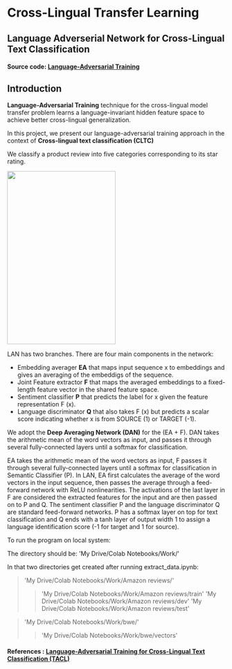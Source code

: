 # Cross-Lingual Transfer Learning

## Language Adverserial Network for Cross-Lingual Text Classification

#### Source code: [Language-Adversarial Training](https://github.com/htanwar922/Language-Adverserial-Network "Source code on Github")

## Introduction

__Language-Adversarial Training__ technique for the cross-lingual model transfer problem learns a language-invariant hidden feature space to achieve better cross-lingual generalization.

In this project, we present our language-adversarial training approach in the context of __Cross-lingual text classification (CLTC)__

We classify a product review into five categories corresponding to its star rating. 

<a href="https://camo.githubusercontent.com/4d97fa1a94cef8a74c708fba238c65a4b30db47e/687474703a2f2f7777772e63732e636f726e656c6c2e6564752f7e786c6368656e2f6173736574732f696d616765732f6164616e2e706e67"><img src="https://camo.githubusercontent.com/4d97fa1a94cef8a74c708fba238c65a4b30db47e/687474703a2f2f7777772e63732e636f726e656c6c2e6564752f7e786c6368656e2f6173736574732f696d616765732f6164616e2e706e67" width="250" height="400"> </a>

LAN has two branches. There are four main components in the network: 
- Embedding averager __EA__ that maps input sequence x to embeddings and gives an averaging of the embeddigs of the sequence.
- Joint Feature extractor __F__ that maps the averaged embeddings to a fixed-length feature vector in the shared feature space.
- Sentiment classifier __P__ that predicts the label for x given the feature representation F (x).
- Language discriminator __Q__ that also takes F (x) but predicts a scalar score indicating whether x is from SOURCE (1) or TARGET (-1).

We adopt the __Deep Averaging Network (DAN)__ for the (EA + F). DAN takes the arithmetic mean of the word vectors as input, and passes it through several fully-connected layers until a softmax for classification.

EA takes the arithmetic mean of the word vectors as input, F passes it through several fully-connected layers until a softmax for classification in Semantic Classifier (P). In LAN, EA first calculates the average of the word vectors in the input sequence, then passes the average through a feed-forward network with ReLU nonlinearities. The activations of the last layer in F are considered the extracted features for the input and are then passed on to P and Q. The sentiment classifier P and the language discriminator Q are standard feed-forward networks. P has a softmax layer on top for text classification and Q ends with a tanh layer of output width 1 to assign a language identification score (-1 for target and 1 for source).

To run the program on local system: 

The directory should be: 'My Drive/Colab Notebooks/Work/'

In that two directories get created after running extract_data.ipynb:

> 'My Drive/Colab Notebooks/Work/Amazon reviews/'
>> 'My Drive/Colab Notebooks/Work/Amazon reviews/train'
>> 'My Drive/Colab Notebooks/Work/Amazon reviews/dev'
>> 'My Drive/Colab Notebooks/Work/Amazon reviews/test'

> 'My Drive/Colab Notebooks/Work/bwe/'
>> 'My Drive/Colab Notebooks/Work/bwe/vectors'


#### References : [Language-Adversarial Training for Cross-Lingual Text Classification (TACL)](https://github.com/ccsasuke/adan "Source Code on github")
